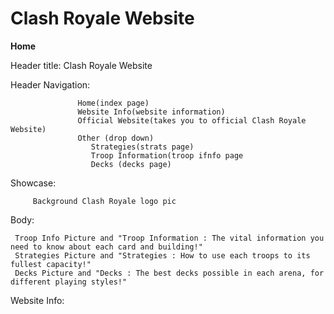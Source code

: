 # Clash Royale Website

**Home**

Header title: Clash Royale Website

Header Navigation: 
                   
                   Home(index page)
                   Website Info(website information)
                   Official Website(takes you to official Clash Royale Website)
                   Other (drop down)
                      Strategies(strats page)
                      Troop Information(troop ifnfo page
                      Decks (decks page)
                      
Showcase:
 
         Background Clash Royale logo pic

Body: 

     Troop Info Picture and "Troop Information : The vital information you need to know about each card and building!"
     Strategies Picture and "Strategies : How to use each troops to its fullest capacity!"
     Decks Picture and "Decks : The best decks possible in each arena, for different playing styles!"
  

Website Info: 
                     
